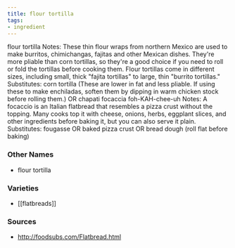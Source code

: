 ```yaml
---
title: flour tortilla
tags:
- ingredient
---
```

flour tortilla Notes: These thin flour wraps from northern Mexico are used to make burritos, chimichangas, fajitas and other Mexican dishes. They're more pliable than corn tortillas, so they're a good choice if you need to roll or fold the tortillas before cooking them. Flour tortillas come in different sizes, including small, thick "fajita tortillas" to large, thin "burrito tortillas." Substitutes: corn tortilla (These are lower in fat and less pliable. If using these to make enchiladas, soften them by dipping in warm chicken stock before rolling them.) OR chapati focaccia foh-KAH-chee-uh Notes: A focaccio is an Italian flatbread that resembles a pizza crust without the topping. Many cooks top it with cheese, onions, herbs, eggplant slices, and other ingredients before baking it, but you can also serve it plain. Substitutes: fougasse OR baked pizza crust OR bread dough (roll flat before baking)

### Other Names

* flour tortilla

### Varieties

* [[flatbreads]]

### Sources
* http://foodsubs.com/Flatbread.html

